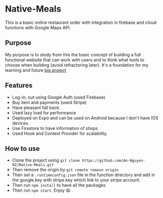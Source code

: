 # Native-Meals

This is a basic online restaurant order with integration in firebase and cloud functions with Google Maps API.

## Purpose

My purpose is to study from this the basic concept of building a full functional website that can work with users and to think what tools to choose when building (avoid refractoring later). It's a foundation for my learning and future [big project](https://www.behance.net/gallery/134056463/EventGo-Web-Service)

## Features

- Log-in, out using Google Auth (used Firebase)
- Buy item and payments (used Stripe)
- Have pleasant fall back.
- Used lazy load for performance
- Deployed on Expo and can be used on Android because I don't have IOS devices.
- Use Firestore to have information of shops
- Used Hook and Context Provider for scalability.

## How to use

- Clone the project using `git clone https://github.com/An-Nguyen-02/Native-Meals.git`
- Then remove the origin by `git remote remove origin`
- Then set a `.runtimeconfig.json` file in the function directory and add in the google.key with stripe.key which link to your stripe account.
- Then run `npm install` to have all the packages
- Then run `npm start`. Enjoy :smiley: .
